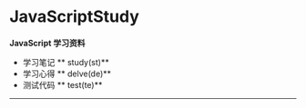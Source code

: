 # JavaScriptStudy
**JavaScript 学习资料**
* 学习笔记  ** study(st)**
* 学习心得  ** delve(de)**
* 测试代码  ** test(te)**
---
